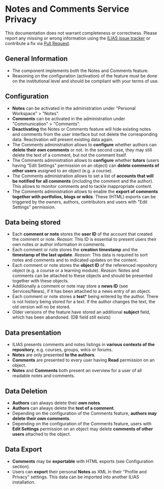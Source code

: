# Notes and Comments Service Privacy

This documentation does not warrant completeness or correctness. Please report any
missing or wrong information using the [ILIAS issue tracker](https://mantis.ilias.de)
or contribute a fix via [Pull Request](docs/development/contributing.md#pull-request-to-the-repositories).


## General Information

- The component implements both the Notes and Comments feature.
- Reasoning on the configuration (activation) of the feature must be done on the institutional level and should be compliant with your terms of use.

## Configuration

- **Notes** can be activated in the administration under "Personal Workspace" > "Notes".
- **Comments** can be activated in the administration under "Communication" > "Comments".
- **Deactivating** the Notes or Comments feature will hide existing notes and comments from the user interface but not delete the corresponding data. Reactivation will present existing data again.
- The Comments administration allows to **configure** whether authors can **delete their own comments** or not. In the second case, they may still delete the text of a comment, but not the comment itself.
- The Comments administration allows to **configure** whether **tutors** (users having "Edit Settings" permission on an object) can **delete comments of other users** assigned to an object (e.g. a course).
- The Comments administration allows to set a list of **accounts that will be notified for all comments** (including the comment and the author). This allows to monitor comments and to tackle inappropriate content.
- The Comments administration allows to enable the **export of comments together with portfolios, blogs or wikis**. These (HTML) exports can be triggered by the owners, authors, contributors and users with "Edit Settings" permission.


## Data being stored

- Each **comment or note** stores the **user ID** of the account that  created the comment or note. _Reason_: This ID is essential to present users their own notes or author information in comments.
- Each comment or note stores the **creation timestamp** and the **timestamp of the last update**. _Reason_: This data is required to sort notes and comments and to indicated updates on the content.
- Each comment or note stores the **object ID** of the referenced repository object (e.g. a course or a learning module). _Reason_: Notes and comments can be attached to these objects and should be presented together with these objects.
- Additionally a comment or note may store a **news ID** (see Services/News), if it has been attached to a news entry of an object.
- Each comment or note stores a **text*** being entered by the author. There is not history being stored for a text. If the author changes the text, the old version will no be stored.
- Older versions of the feature have stored an additional **subject** field, which has been abandoned. (DB field still exists)


## Data presentation

- ILIAS presents comments and notes listings in **various contexts of the repository**, e.g.
  courses, groups, wikis or forums.
- **Notes** are only presented **to the authors**.
- **Comments** are presented to every user having **Read** permission on an object.
- **Notes** and **Comments** both present an overview for a user of all readable notes and comments.

## Data Deletion

- **Authors** can always delete their **own notes**.
- **Authors** can always delete the **text of a comment**.
- Depending on the configuration of the Comments feature, **authors may delete their own comments**.
- Depending on the configuration of the Comments feature, users with **Edit Settings** permission on an object may delete **comments of other users** attached to the object.

## Data Export

- **Comments** may be **exportable** with HTML exports (see Configuration section).
- Users can **export** their personal **Notes** as XML in their "Profile and Privacy" settings. This data can be imported into another ILIAS installation.